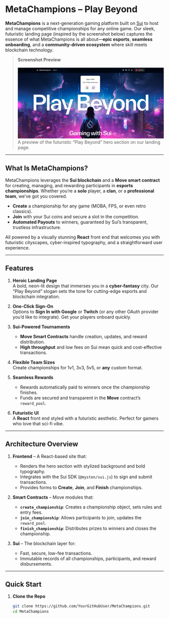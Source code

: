 # MetaChampions – Play Beyond

**MetaChampions** is a next-generation gaming platform built on [Sui](https://sui.io/) to host and manage competitive championships for any online game. Our sleek, futuristic landing page (inspired by the screenshot below) captures the essence of what MetaChampions is all about—**epic esports**, **seamless onboarding**, and a **community-driven ecosystem** where skill meets blockchain technology.

> **Screenshot Preview**  
> <br>
> <img src="https://github.com/denyskozak/meta-champios/blob/main/image.png" alt="MetaChampions screenshot" width="600" />
> <br>
> A preview of the futuristic “Play Beyond” hero section on our landing page.

---

## What Is MetaChampions?

MetaChampions leverages the **Sui blockchain** and a **Move smart contract** for creating, managing, and rewarding participants in **esports championships**. Whether you’re a **solo** player, a **clan**, or a **professional team**, we’ve got you covered.

- **Create** a championship for any game (MOBA, FPS, or even retro classics).
- **Join** with your Sui coins and secure a slot in the competition.
- **Automated Payouts** to winners, guaranteed by Sui’s transparent, trustless infrastructure.

All powered by a visually stunning **React** front end that welcomes you with futuristic cityscapes, cyber-inspired typography, and a straightforward user experience.

---

## Features

1. **Heroic Landing Page**  
   A bold, neon-lit design that immerses you in a **cyber-fantasy** city. Our “Play Beyond” slogan sets the tone for cutting-edge esports and blockchain integration.

2. **One-Click Sign-On**  
   Options to **Sign In with Google** or **Twitch** (or any other OAuth provider you’d like to integrate). Get your players onboard quickly.

3. **Sui-Powered Tournaments**
    - **Move Smart Contracts** handle creation, updates, and reward distribution.
    - **High throughput** and low fees on Sui mean quick and cost-effective transactions.

4. **Flexible Team Sizes**  
   Create championships for 1v1, 3v3, 5v5, or **any** custom format.

5. **Seamless Rewards**
    - Rewards automatically paid to winners once the championship finishes.
    - Funds are secured and transparent in the **Move** contract’s `reward_pool`.

6. **Futuristic UI**  
   A **React** front end styled with a futuristic aesthetic. Perfect for gamers who love that sci-fi vibe.

---

## Architecture Overview

1. **Frontend** – A React-based site that:
    - Renders the hero section with stylized background and bold typography.
    - Integrates with the Sui SDK (`@mysten/sui.js`) to sign and submit transactions.
    - Provides forms to **Create**, **Join**, and **Finish** championships.

2. **Smart Contracts** – Move modules that:
    - **`create_championship`**: Creates a championship object, sets rules and entry fees.
    - **`join_championship`**: Allows participants to join, updates the `reward_pool`.
    - **`finish_championship`**: Distributes prizes to winners and closes the championship.

3. **Sui** – The blockchain layer for:
    - Fast, secure, low-fee transactions.
    - Immutable records of all championships, participants, and reward disbursements.

---

## Quick Start

1. **Clone the Repo**
   ```bash
   git clone https://github.com/YourGitHubUser/MetaChampions.git
   cd MetaChampions
